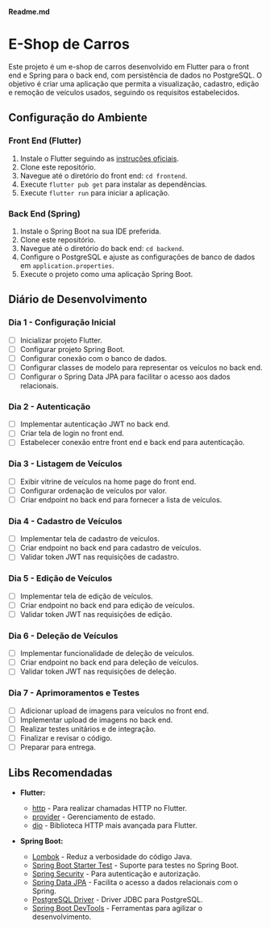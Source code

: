 **Readme.md**

# E-Shop de Carros

Este projeto é um e-shop de carros desenvolvido em Flutter para o front end e Spring para o back end, com persistência de dados no PostgreSQL. O objetivo é criar uma aplicação que permita a visualização, cadastro, edição e remoção de veículos usados, seguindo os requisitos estabelecidos.

## Configuração do Ambiente

### Front End (Flutter)

1. Instale o Flutter seguindo as [instruções oficiais](https://flutter.dev/docs/get-started/install).
2. Clone este repositório.
3. Navegue até o diretório do front end: `cd frontend`.
4. Execute `flutter pub get` para instalar as dependências.
5. Execute `flutter run` para iniciar a aplicação.

### Back End (Spring)

1. Instale o Spring Boot na sua IDE preferida.
2. Clone este repositório.
3. Navegue até o diretório do back end: `cd backend`.
4. Configure o PostgreSQL e ajuste as configurações de banco de dados em `application.properties`.
5. Execute o projeto como uma aplicação Spring Boot.

## Diário de Desenvolvimento

### Dia 1 - Configuração Inicial

- [ ] Inicializar projeto Flutter.
- [ ] Configurar projeto Spring Boot.
- [ ] Configurar conexão com o banco de dados.
- [ ] Configurar classes de modelo para representar os veículos no back end.
- [ ] Configurar o Spring Data JPA para facilitar o acesso aos dados relacionais.

### Dia 2 - Autenticação

- [ ] Implementar autenticação JWT no back end.
- [ ] Criar tela de login no front end.
- [ ] Estabelecer conexão entre front end e back end para autenticação.

### Dia 3 - Listagem de Veículos

- [ ] Exibir vitrine de veículos na home page do front end.
- [ ] Configurar ordenação de veículos por valor.
- [ ] Criar endpoint no back end para fornecer a lista de veículos.

### Dia 4 - Cadastro de Veículos

- [ ] Implementar tela de cadastro de veículos.
- [ ] Criar endpoint no back end para cadastro de veículos.
- [ ] Validar token JWT nas requisições de cadastro.

### Dia 5 - Edição de Veículos

- [ ] Implementar tela de edição de veículos.
- [ ] Criar endpoint no back end para edição de veículos.
- [ ] Validar token JWT nas requisições de edição.

### Dia 6 - Deleção de Veículos

- [ ] Implementar funcionalidade de deleção de veículos.
- [ ] Criar endpoint no back end para deleção de veículos.
- [ ] Validar token JWT nas requisições de deleção.

### Dia 7 - Aprimoramentos e Testes

- [ ] Adicionar upload de imagens para veículos no front end.
- [ ] Implementar upload de imagens no back end.
- [ ] Realizar testes unitários e de integração.
- [ ] Finalizar e revisar o código.
- [ ] Preparar para entrega.

## Libs Recomendadas

- **Flutter:**
  - [http](https://pub.dev/packages/http) - Para realizar chamadas HTTP no Flutter.
  - [provider](https://pub.dev/packages/provider) - Gerenciamento de estado.
  - [dio](https://pub.dev/packages/dio) - Biblioteca HTTP mais avançada para Flutter.

- **Spring Boot:**
  - [Lombok](https://projectlombok.org/) - Reduz a verbosidade do código Java.
  - [Spring Boot Starter Test](https://docs.spring.io/spring-boot/docs/current/reference/html/spring-boot-features.html#boot-features-testing) - Suporte para testes no Spring Boot.
  - [Spring Security](https://spring.io/projects/spring-security) - Para autenticação e autorização.
  - [Spring Data JPA](https://spring.io/projects/spring-data-jpa) - Facilita o acesso a dados relacionais com o Spring.
  - [PostgreSQL Driver](https://jdbc.postgresql.org/) - Driver JDBC para PostgreSQL.
  - [Spring Boot DevTools](https://docs.spring.io/spring-boot/docs/current/reference/html/using.html#using.devtools) - Ferramentas para agilizar o desenvolvimento.
